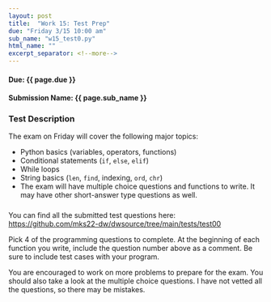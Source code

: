 ```yaml
---
layout: post
title:  "Work 15: Test Prep"
due: "Friday 3/15 10:00 am"
sub_name: "w15_test0.py"
html_name: ""
excerpt_separator: <!--more-->
---
```


#### Due: {{ page.due }}
#### Submission Name: {{ page.sub_name }}

### Test Description
The exam on Friday will cover the following major topics:
- Python basics (variables, operators, functions)
- Conditional statements (`if`, `else`, `elif`)
- While loops
- String basics (`len`, `find`, indexing, `ord`, `chr`)
- The exam will have multiple choice questions and functions to write. It may have other short-answer type questions as well.

###
You can find all the submitted test questions here: <https://github.com/mks22-dw/dwsource/tree/main/tests/test00>

Pick 4 of the programming questions to complete. At the beginning of each function you write, include the question number above as a comment. Be sure to include test cases with your program.

You are encouraged to work on more problems to prepare for the exam. You should also take a look at the multiple choice questions. I have not vetted all the questions, so there may be mistakes.
